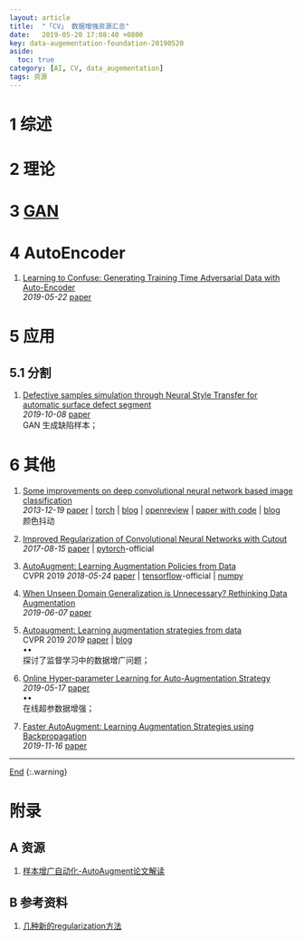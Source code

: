 ```yaml
---
layout: article
title:  "「CV」 数据增强资源汇总"
date:   2019-05-20 17:08:40 +0800
key: data-augementation-foundation-20190520
aside:
  toc: true
category: [AI, CV, data_augementation]
tags: 资源
---
```

<span id='head'></span>  


<!--more-->

# 1 综述

# 2 理论

# 3 [GAN](/ai/dl/gan/2019/03/26/foundation.html#312-数据增强)

# 4 AutoEncoder
1. [Learning to Confuse: Generating Training Time Adversarial Data with Auto-Encoder](http://cn.arxiv.org/abs/1905.09027)    
*2019-05-22* [paper](https://arxiv.org/abs/1905.09027)    

# 5 应用
## 5.1 分割
1. [Defective samples simulation through Neural Style Transfer for automatic surface defect segment](http://cn.arxiv.org/abs/1910.03334)     
*2019-10-08* [paper](https://arxiv.org/abs/1910.03334)     
GAN 生成缺陷样本；   

# 6 其他
1. [Some improvements on deep convolutional neural network based image classification](http://cn.arxiv.org/abs/1312.5402)    
*2013-12-19* [paper](https://arxiv.org/abs/1312.5402) | [torch](https://github.com/facebookarchive/fb.resnet.torch) | [blog](http://zhangliliang.github.io/2014/07/30/paper-note-imporovements-on-dnn-classification/) | [openreview](https://openreview.net/forum?id=uuFh8Ny0WPw0B) | [paper with code](https://paperswithcode.com/paper/some-improvements-on-deep-convolutional) | [blog](https://blog.csdn.net/zhaoyin214/article/details/99714432)     
颜色抖动   

1. [Improved Regularization of Convolutional Neural Networks with Cutout](https://arxiv.org/abs/1708.04552)    
*2017-08-15* [paper](https://arxiv.org/abs/1708.04552) | [pytorch](https://github.com/uoguelph-mlrg/Cutout)-official        

1. [AutoAugment: Learning Augmentation Policies from Data](http://cn.arxiv.org/abs/1805.09501)    
CVPR 2019 *2018-05-24* [paper](https://arxiv.org/abs/1805.09501) | [tensorflow](https://github.com/tensorflow/models/tree/master/research/autoaugment)-official | [numpy](https://github.com/DeepVoltaire/AutoAugment)       

1. [When Unseen Domain Generalization is Unnecessary? Rethinking Data Augmentation](http://cn.arxiv.org/abs/1906.03347)   
*2019-06-07* [paper](https://arxiv.org/abs/1906.03347)    

1. [Autoaugment: Learning augmentation strategies from data](http://openaccess.thecvf.com/content_CVPR_2019/papers/Cubuk_AutoAugment_Learning_Augmentation_Strategies_From_Data_CVPR_2019_paper.pdf)    
CVPR 2019 *2019* [paper](http://openaccess.thecvf.com/content_CVPR_2019/papers/Cubuk_AutoAugment_Learning_Augmentation_Strategies_From_Data_CVPR_2019_paper.pdf) | [blog](https://cugtyt.github.io/blog/papers/2019/0603.html)       
$\bullet \bullet$    
探讨了监督学习中的数据增广问题；    

1. [Online Hyper-parameter Learning for Auto-Augmentation Strategy](http://cn.arxiv.org/abs/1905.07373)   
*2019-05-17* [paper](https://arxiv.org/abs/1905.07373)    
$\bullet  \bullet$  
在线超参数据增强；   

1. [Faster AutoAugment: Learning Augmentation Strategies using Backpropagation](http://cn.arxiv.org/abs/1911.06987)    
*2019-11-16* [paper](https://arxiv.org/abs/1911.06987)    


-------------------  
[End](#head)
{:.warning}  

# 附录
## A 资源
1. [样本增广自动化-AutoAugment论文解读](https://zhuanlan.zhihu.com/p/62481481)   

## B 参考资料
1. [几种新的regularization方法](https://zhangbin0917.github.io/2018/09/18/%E5%87%A0%E7%A7%8D%E6%96%B0%E7%9A%84regularization%E6%96%B9%E6%B3%95/)   
